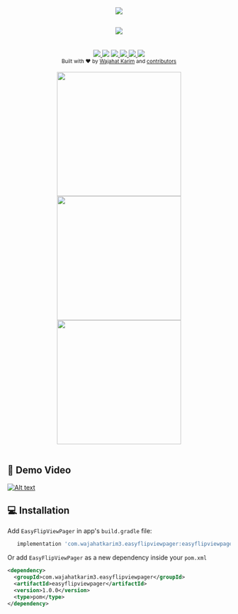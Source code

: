 <div align="center"><img src="https://raw.githubusercontent.com/wajahatkarim3/EasyFlipViewPager/master/Art/easyflipviewpager_logo.png"/></div>
<h2 align="center"><a href="https://twitter.com/intent/tweet?url=https%3A%2F%2Fgithub.com%2Fwajahatkarim3%2FEasyFlipViewPager&text=Create%20amazing%20book%20or%20card%20flipping%20animations%20for%20your%20ViewPager%20in%20Android%20with%20these%202-lines%20of%20code%20through%20EasyFlipViewPager&hashtags=android%2C%20kotlin%2C%20java%2C%20opensource%2C%20programming">
        <img src="https://img.shields.io/twitter/url/http/shields.io.svg?style=social"/>
    </a></h2>

<br/>
<div align="center">
    <!-- AppCenter -->
    <a href="https://appcenter.ms">
        <img src="https://build.appcenter.ms/v0.1/apps/5776861f-efe6-4d09-bee7-5e60bbd176f3/branches/master/badge"/>
    </a>
    <!-- Bintray -->
    <a href='https://bintray.com/wajahatkarim3/EasyFlipViewPager/com.wajahatkarim3.easyflipviewpager/_latestVersion'><img src='https://api.bintray.com/packages/wajahatkarim3/EasyFlipViewPager/com.wajahatkarim3.easyflipviewpager/images/download.svg'></a>
    </a>
    <!-- Arsenal 
    <a href="https://android-arsenal.com/details/1/7109">
        <img src="https://img.shields.io/badge/Android%20Arsenal-Easy%20Validation-brightgreen.svg?style=flat"/>
    </a>    -->
    <!-- API -->
    <a href="https://android-arsenal.com/api?level=14">
        <img src="https://img.shields.io/badge/API-14%2B-orange.svg?style=flat"/>
    </a>
    <!-- PRs Welcome -->
    <a href="">
        <img src="https://img.shields.io/badge/PRs-welcome-brightgreen.svg"/>
    </a>
    <!-- GitHub stars 
    <a href="https://github.com/wajahatkarim3/EasyFlipViewPager">
        <img src="https://img.shields.io/github/stars/nisrulz/validatetor.svg?style=social&label=Star"/>
    </a> -->
    <!-- GitHub forks 
    <a href="https://github.com/wajahatkarim3/EasyFlipViewPager/fork">
        <img src="https://img.shields.io/github/forks/nisrulz/validatetor.svg?style=social&label=Fork"/>
    </a> -->
    <!-- GitHub watchers 
    <a href="https://github.com/wajahatkarim3/EasyFlipViewPager">
        <img src="https://img.shields.io/github/watchers/nisrulz/validatetor.svg?style=social&label=Watch"/>
    </a> -->
    <!-- Say Thanks! -->
    <a href="https://saythanks.io/to/wajahatkarim3">
        <img src="https://img.shields.io/badge/Say%20Thanks-!-1EAEDB.svg"/>
    </a>
    <a href="https://www.paypal.me/WajahatKarim/5">
        <img src="https://img.shields.io/badge/$-donate-ff69b4.svg?maxAge=2592000&amp;style=flat">
    </a>
    <br/>
     <!-- GitHub followers 
    <a href="https://github.com/wajahatkarim3/EasyFlipViewPager">
        <img src="https://img.shields.io/github/followers/nisrulz.svg?style=social&label=Follow%20@nisrulz"/>
    </a> -->
    <!-- Twitter Follow 
    <a href="https://twitter.com/WajahatKarim">
        <img src="https://img.shields.io/twitter/follow/nisrulz.svg?style=social"/>
    </a> -->
</div>

<div align="center">
  <sub>Built with ❤︎ by
  <a href="https://twitter.com/WajahatKarim">Wajahat Karim</a> and
  <a href="https://github.com/wajahatkarim3/EasyFlipViewPager/graphs/contributors">
    contributors
  </a>
</div>
<br/>

<div align="center">
  <img src="https://raw.githubusercontent.com/wajahatkarim3/EasyFlipViewPager/master/Art/book_demo.gif" width="280px" /> <img src="https://raw.githubusercontent.com/wajahatkarim3/EasyFlipViewPager/master/Art/poker_demo.gif" width="280px" /> <img src="https://raw.githubusercontent.com/wajahatkarim3/EasyFlipViewPager/master/Art/gallery_demo.gif" width="280px" />
</div>
        
<br/>

## 📖 Demo Video
[![Alt text](https://img.youtube.com/vi/ibuHv06wdhs/0.jpg)](https://www.youtube.com/watch?v=ibuHv06wdhs)

## 💻 Installation
Add `EasyFlipViewPager` in app's ```build.gradle``` file:

```groovy
   implementation 'com.wajahatkarim3.easyflipviewpager:easyflipviewpager:1.0.0'
```
Or add `EasyFlipViewPager` as a new dependency inside your `pom.xml`
```xml
<dependency>
  <groupId>com.wajahatkarim3.easyflipviewpager</groupId>
  <artifactId>easyflipviewpager</artifactId>
  <version>1.0.0</version>
  <type>pom</type>
</dependency>
```

